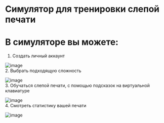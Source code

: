 # Симулятор для тренировки слепой печати #  
# В симуляторе вы можете: #  
1. Создать личный аккаунт 
   
![image](https://user-images.githubusercontent.com/56520718/111507161-674ff880-875b-11eb-8c75-5ca5dd48e8f4.png)  
2. Выбрать подходящую сложность  
  
![image](https://user-images.githubusercontent.com/56520718/111507196-73d45100-875b-11eb-8a61-54ec998a3a02.png)    
3. Обучаться слепой печати, с помощью подсказок на виртуальной клавиатуре  
  
![image](https://user-images.githubusercontent.com/56520718/111507212-78990500-875b-11eb-992d-a7950d2ed049.png)  
4. Смотреть статистику вашей печати  
  
![image](https://user-images.githubusercontent.com/56520718/111507235-7f277c80-875b-11eb-998b-6740e5b607e8.png)
